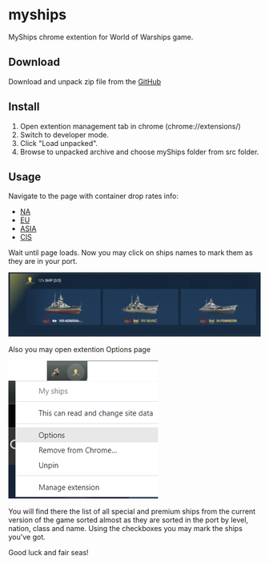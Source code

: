 # myships
 MyShips chrome extention for World of Warships game.

## Download
Download and unpack zip file from the [GitHub](https://github.com/qMBQx8GH/myships/archive/refs/heads/main.zip)

## Install
1. Open extention management tab in chrome (chrome://extensions/)
2. Switch to developer mode.
3. Click "Load unpacked".
4. Browse to unpacked archive and choose myShips folder from src folder.

## Usage
Navigate to the page with container drop rates info:
- [NA](https://worldofwarships.com/en/content/contents-and-drop-rates-of-containers/)
- [EU](https://worldofwarships.eu/en/content/contents-and-drop-rates-of-containers/)
- [ASIA](https://worldofwarships.asia/en/content/contents-and-drop-rates-of-containers/)
- [CIS](https://korabli.su/ru/content/contents-and-drop-rates-of-containers/)

Wait until page loads. Now you may click on ships names to mark them as they are in your port.

![alt](img/001.png)

Also you may open extention Options page

![alt](img/002.png)

You will find there the list of all special and premium ships from the current version of the game sorted almost as they are sorted in the port by level, nation, class and name. Using the checkboxes you may mark the ships you've got.

Good luck and fair seas!
